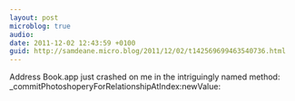 ```yaml
---
layout: post
microblog: true
audio: 
date: 2011-12-02 12:43:59 +0100
guid: http://samdeane.micro.blog/2011/12/02/t142569699463540736.html
---
```

Address Book.app just crashed on me in the intriguingly named method: _commitPhotoshoperyForRelationshipAtIndex:newValue:
